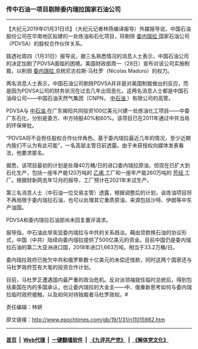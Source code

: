 ### 传中石油一项目剔除委内瑞拉国家石油公司
------------------------

<p>
 【大纪元2019年01月31日讯】（大纪元记者林燕编译报导）外媒报导说，中国石油股份公司在华南地区拟建的一处炼油和石化项目，将剔除
 <a href="http://www.epochtimes.com/gb/tag/%E5%A7%94%E5%86%85%E7%91%9E%E6%8B%89.html">
  委内瑞拉
 </a>
 国家石油公司（PDVSA）的股权合作伙伴关系。
</p>
<div class="TwoColumnLayout_container StandardArticle_content TwoColumnLayout_fluid-left">
 <div class="TwoColumnLayout_column TwoColumnLayout_left">
  <div class="StandardArticleBody_container">
   <div class="StandardArticleBody_body">
    <p>
     路透社周四（1月31日）报导说，据三名熟悉情况的消息人士表示，中国石油公司的决定加剧了PDVSA面临的困境。美国财政部周一（28日）宣布对该公司实施制裁，以削弱
     <a href="http://www.epochtimes.com/gb/tag/%E5%A7%94%E5%86%85%E7%91%9E%E6%8B%89.html">
      委内瑞拉
     </a>
     总统尼古拉斯‧马杜罗（Nicolas Maduro）的权力。
    </p>
    <p>
     两名消息人士表示，中国石油公司剔除PDVSA并非是对美国制裁做出的反应，而是因为PDVSA公司的财务状况在过去几年出现恶化。这两名消息人士都是中国石油母公司——中国石油天然气集团（CNPN，
     <a href="http://www.epochtimes.com/gb/tag/%E4%B8%AD%E7%9F%B3%E6%B2%B9.html">
      中石油
     </a>
     ）有限公司的高管。
    </p>
    <p>
     PDVSA与
     <a href="http://www.epochtimes.com/gb/tag/%E4%B8%AD%E7%9F%B3%E6%B2%B9.html">
      中石油
     </a>
     在广东揭阳共同投资100亿美元兴建一处炼油化工项目——中委广东石化，分别是委方、中方持股40%和60%。该项目已在2011年通过中共当局的环保审批。
    </p>
    <p>
     “PDVSA将不会担任股权合作伙伴角色。基于委内瑞拉最近几年的情况，至少近期内我们不认为有此可能”，一名高层主管日前透露。由于未获授权向媒体发表看法，他要求匿名。
    </p>
    <p>
     据悉，该项目最初的计划是处理40万桶/日的进口委内瑞拉原油，但现在已扩大到石化生产，包括一座年产能120万吨的
     <a href="http://www.epochtimes.com/gb/tag/%E4%B9%99%E7%83%AF.html">
      乙烯
     </a>
     工厂和一座年产能260万吨的
     <a href="http://www.epochtimes.com/gb/tag/%E8%8A%B3%E7%83%83.html">
      芳烃
     </a>
     工厂。根据财新网去年12月的报导，工厂预计在2021年末试生产。
    </p>
    <div>
     <div class="DPSlot_container StandardArticleBody_dp-slot-inline" data-ad-type="other">
      <div class="DPSlot_ad-container" data-google-query-id="CKr-pcOQmOACFeujswodgScBDA" id="dpslot_native_11786110_CNKCS1PP11Y">
       第三名消息人士（中石油一位交易主管）透露，根据调整后的计划，该炼油项目将不再局限于委内瑞拉石油，也可以处理其它重质原油，来源包括沙特、伊朗等中东产油国。
      </div>
     </div>
    </div>
    <p>
     PDVSA和委内瑞拉石油部尚未回复置评请求。
    </p>
    <p>
     报导指，中石油此举突显委内瑞拉与中共的关系趋淡。藉由贷款换石油的协议形式，中国（中共）陆续向委内瑞拉提供了500亿美元的资金。目前中国仍是委内瑞拉石油的第二大亚洲进口国，2018年进口1,663万吨，相当于33.2万桶/日。
    </p>
    <p>
     委内瑞拉政府已拖欠中共和俄罗斯数十亿美元的未偿还借款，同时这两个国家还与马杜罗政府签有大笔的投资合作计划。
    </p>
    <p>
     目前，马杜罗正遭遇国内最严重的政治危机。反对派领袖就任临时总统后，得到包括美国在内的多国承认，也让委内瑞拉的大金主——中、俄重新思考如何与委内瑞拉临时政府接触，以及如何对待独裁者马杜罗政权。#
    </p>
    <p>
     责任编辑：林妍
    </p>
   </div>
  </div>
 </div>
</div>

原文链接：http://www.epochtimes.com/gb/19/1/31/n11015982.htm


------------------------
#### [首页](https://github.com/gfw-breaker/banned-news/blob/master/README.md) &nbsp;|&nbsp; [Web代理](https://github.com/labour-camp/helloworld) &nbsp;|&nbsp; [一键翻墙软件](https://github.com/gfw-breaker/nogfw/blob/master/README.md) &nbsp;|&nbsp; [《九评共产党》](https://github.com/gfw-breaker/9ping.md/blob/master/README.md#九评之一评共产党是什么) &nbsp;|&nbsp; [《解体党文化》](https://github.com/gfw-breaker/jtdwh.md/blob/master/README.md#绪论)

